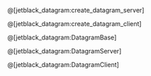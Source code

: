 @[jetblack_datagram:create_datagram_server]

@[jetblack_datagram:create_datagram_client]

@[jetblack_datagram:DatagramBase]

@[jetblack_datagram:DatagramServer]

@[jetblack_datagram:DatagramClient]

